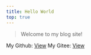 ```yaml
---
title: Hello World
top: true
---
```


> Welcome to my blog site!

 My Github: [View](https://github.com/rovo98)
 My Gitee: [View](https://gitee.com/rovo98)
